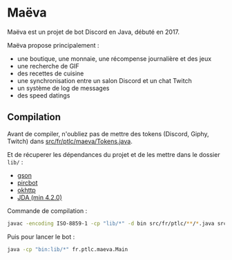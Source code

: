 # Maëva

Maëva est un projet de bot Discord en Java, débuté en 2017.

Maëva propose principalement :
 - une boutique, une monnaie, une récompense journalière et des jeux
 - une recherche de GIF
 - des recettes de cuisine
 - une synchronisation entre un salon Discord et un chat Twitch
 - un système de log de messages
 - des speed datings


## Compilation

Avant de compiler, n'oubliez pas de mettre des tokens (Discord, Giphy, Twitch) dans [src/fr/ptlc/maeva/Tokens.java](src/fr/ptlc/maeva/Tokens.java).

Et de récuperer les dépendances du projet et de les mettre dans le dossier `lib/` :
 - [gson](https://mvnrepository.com/artifact/com.google.code.gson/gson)
 - [pircbot](https://mvnrepository.com/artifact/pircbot/pircbot)
 - [okhttp](https://mvnrepository.com/artifact/com.squareup.okhttp3/okhttp)
 - [JDA (min 4.2.0)](https://github.com/discord-jda/JDA)

Commande de compilation :

```bash
javac -encoding ISO-8859-1 -cp "lib/*" -d bin src/fr/ptlc/**/*.java src/fr/ptlc/**/**/*.java
```

Puis pour lancer le bot :

```bash
java -cp "bin:lib/*" fr.ptlc.maeva.Main
```